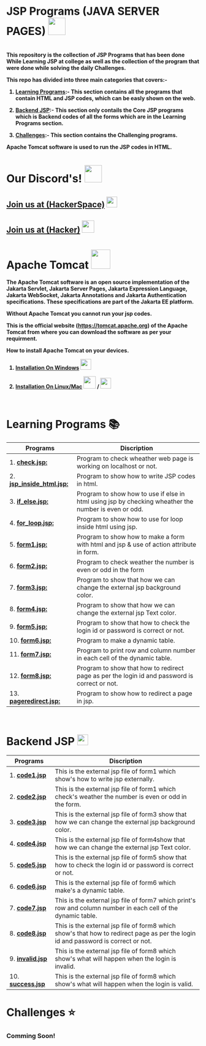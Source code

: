 # JSP Programs (JAVA SERVER PAGES) <img src="https://i.imgur.com/7E125fy.png" height=45px >

<br><b>
This repository is the collection of JSP Programs that has been done While Learning JSP at college as well as the collection of the program that were done while solving the daily Challenges. 

This repo has divided into three main categories that covers:-

1. <u>Learning Programs</u>:- This section contains all the programs that contain HTML and JSP codes, which can be easly shown on the web.<br>

2. <u>Backend JSP</u>:- This section only contails the Core JSP programs which is Backend codes of all the forms which are in the Learning Programs section.<br>

3. <u>Challenges</u>:- This section contains the Challenging programs.<br>

Apache Tomcat software is used to run the JSP codes in HTML.<br>

<b>

# Our Discord's! <img src="https://i.imgur.com/YrfDw86.gif" height=45px>

**[<h2>Join us at (HackerSpace)](https://discord.gg/5PNFxQF2nz)** <img src="https://i.imgur.com/FDMjbFf.png" height=28px>

**[<h2>Join us at (Hacker)](https://discord.gg/5uZjRKHmJQ)** <img src="https://i.imgur.com/Fh1OlVZ.png" height=32px>
</b>

# Apache Tomcat  <img src="https://i.imgur.com/KOjmCKc.png" height=50px>

The Apache Tomcat software is an open source implementation of the Jakarta Servlet, Jakarta Server Pages, Jakarta Expression Language, Jakarta WebSocket, Jakarta Annotations and Jakarta Authentication specifications. These specifications are part of the Jakarta EE platform.

Without Apache Tomcat you cannot run your jsp codes.

This is the official website (https://tomcat.apache.org) of the Apache Tomcat from where you can download the software as per your requirment.

How to install Apache Tomcat on your devices.

1. **[Installation On Windows](https://github.com/KUSHAGRA-JAISWAL/Learn-JSP-java-server-pages/wiki/Installation-On-Windows!)** <img src="https://i.imgur.com/XeiSaGy.png" height=28px>

2. **[Installation On Linux/Mac]()** <img src="https://i.imgur.com/Sw5sK3z.png" height=32px> / <img src="https://i.imgur.com/3oTBySt.png" height=28px>

<br>

# Learning Programs 📚

| Programs                                           |Discription                             |
|----------------------------------------------------|----------------------------------------|
|1. **[check.jsp:](check.jsp)**| Program to check wheather web page is working on localhost or not.|
|2. **[jsp_inside_html.jsp:](jsp_inside_html.jsp)**| Program to show how to write JSP codes in html.|
|3. **[if_else.jsp:](if_else.jsp)**| Program to show how to use if else in html using jsp by checking wheather the number is even or odd.|
|4. **[for_loop.jsp:](for_loop.jsp)**| Program to show how to use for loop inside html using jsp.|
|5. **[form1.jsp:](forms/form1.jsp)**| Program to show how to make a form with html and jsp & use of action attribute in form.|
|6. **[form2.jsp:](forms/form2.jsp)**| Program to check weather the number is even or odd in the form |
|7. **[form3.jsp:](forms/form3.jsp)**| Program to show that how we can change the external jsp background color.|
|8. **[form4.jsp:](forms/form4.jsp)**| Program to show that how we can change the external jsp Text color.|
|9. **[form5.jsp:](forms/form5.jsp)**| Program to show that how to check the login id or password is correct or not.|
|10. **[form6.jsp:](forms/form6.jsp)**| Program to make a dynamic table. |
|11. **[form7.jsp:](forms/form7.jsp)**| Program to print row and column number in each cell of the dynamic table.|
|12. **[form8.jsp:](forms/form8.jsp)**| Program to show that how to redirect page as per the login id and password is correct or not.|
|13. **[pageredirect.jsp:](forms/pageredirect.jsp)**| Program to show how to redirect a page in jsp.|
<br>

# Backend JSP <img src="https://i.imgur.com/JIYDWXv.jpg" height=28px>


|Programs                                            |Discription                             |
|----------------------------------------------------|----------------------------------------|
|1. **[code1.jsp](forms/jsp_files/code1.jsp)**| This is the external jsp file of form1 which show's how to write jsp externally.|
|2. **[code2.jsp](forms/jsp_files/code2.jsp)**| This is the external jsp file of form1 which check's weather the number is even or odd in the form.|
|3. **[code3.jsp](forms/jsp_files/code3.jsp)**| This is the external jsp file of form3 show that how we can change the external jsp background color.|
|4. **[code4.jsp](forms/jsp_files/code4.jsp)**| This is the external jsp file of form4show that how we can change the external jsp Text color.|
|5. **[code5.jsp](forms/jsp_files/code5.jsp)**| This is the external jsp file of form5 show that how to check the login id or password is correct or not.|
|6. **[code6.jsp](forms/jsp_files/code6.jsp)**| This is the external jsp file of form6 which make's a dynamic table.|
|7. **[code7.jsp](forms/jsp_files/code7.jsp)**| This is the external jsp file of form7 which print's row and column number in each cell of the dynamic table.|
|8. **[code8.jsp](forms/jsp_files/code8.jsp)**| This is the external jsp file of form8 which show's that how to redirect page as per the login id and password is correct or not.|
|9. **[invalid.jsp](forms/jsp_files/invalid.jsp)**| This is the external jsp file of form8 which show's what will happen when the login is invalid.|
|10. **[success.jsp](forms/jsp_files/success.jsp)**| This is the external jsp file of form8 which show's what will happen when the login is valid.|

# Challenges ⭐
<h3>Comming Soon!<h3>

